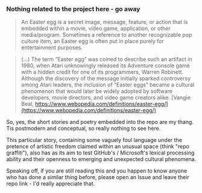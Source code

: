 ### Nothing related to the project here - go away

>An Easter egg is a secret image, message, feature, or action that is embedded within a movie, video game, application, or other media/program. Sometimes a reference to another recognizable pop culture item, an Easter egg is often put in place purely for entertainment purposes.

>(...) The term “Easter egg” was coined to describe such an artifact in 1980, when Atari unknowingly released its Adventure console game with a hidden credit for one of its programmers, Warren Robinett. Although the discovery of the message initially sparked controversy among Atari leaders, the inclusion of “Easter eggs” became a cultural phenomenon that would later be widely adopted by software developers, movie directors, and video game creators alike. [Vangie Beal, https://www.webopedia.com/definitions/easter-egg/](https://www.webopedia.com/definitions/easter-egg/)

So, yes, the short stories and poetry embedded into the repo are my thang. Tis postmodern and conceptual, so really nothing to see here.

This particular story, containing some vaguely foul language under the pretence of artistic freedom claimed within an unusual space (think "repo graffiti"), also has as its aim to test GitHub's / Microsoft's lexical processing ability and their openness to emerging and unexpected cultural phenomena.

Speaking off, if you are still reading this and you happen to know anyone who has done a similar thing before, please open an Issue and leave their repo link - I'd really appreciate that.

